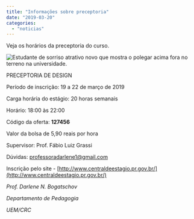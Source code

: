 ```yaml
---
title: "Informações sobre preceptoria"
date: "2019-03-20"
categories: 
  - "noticias"
---
```



Veja os horários da preceptoria do curso.

<!-- more -->
![Estudante de sorriso atrativo novo que mostra o polegar acima fora no terreno na universidade.](https://image.freepik.com/fotos-gratis/estudante-de-sorriso-atrativo-novo-que-mostra-o-polegar-acima-fora-no-terreno-na-universidade_8353-6394.jpg)

PRECEPTORIA DE DESIGN

Período de inscrição: 19 a 22 de março de 2019

Carga horária do estágio: 20 horas semanais

Horário: 18:00 às 22:00

Código da oferta: **127456**

Valor da bolsa de 5,90 reais por hora

Supervisor: Prof. Fábio Luiz Grassi

Dúvidas: [professoradarlene1@gmail.com](mailto:professoradarlene1@gmail.com)

Inscrição pelo site - [http://www.centraldeestagio.pr.gov.br/](http://www.centraldeestagio.pr.gov.br/)

_Prof. Darlene N. Bogatschov_

_Departamento de Pedagogia_

_UEM/CRC_
